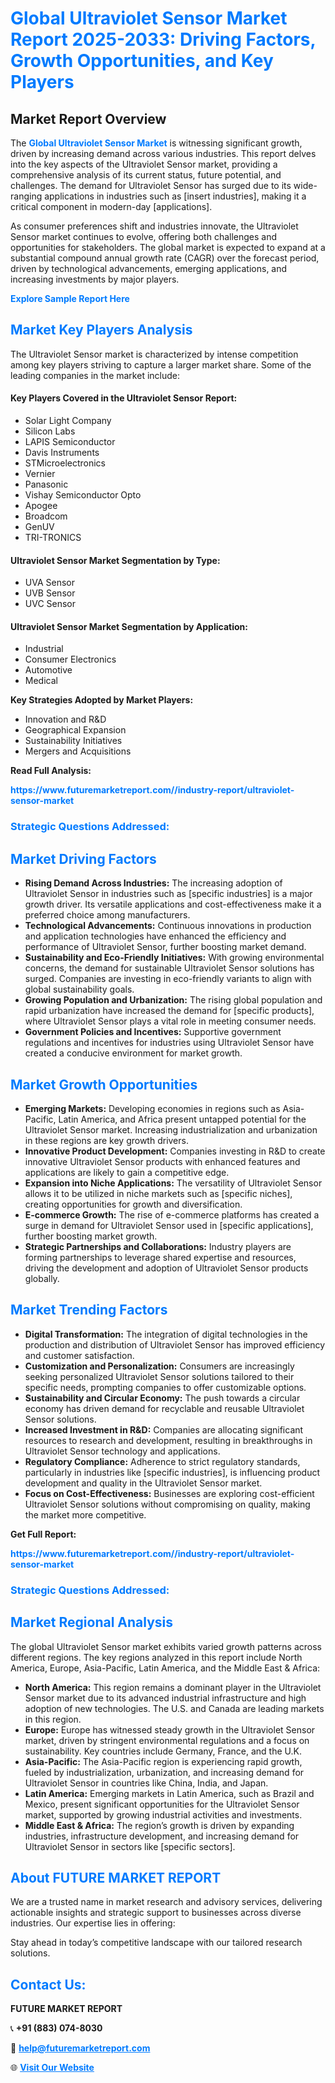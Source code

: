 <h1 style="color: #007BFF;">Global Ultraviolet Sensor Market Report 2025-2033: Driving Factors, Growth Opportunities, and Key Players</h1>

<section id="overview">
<h2>Market Report Overview</h2>
<p>The <a href="https://www.futuremarketreport.com//industry-report/ultraviolet-sensor-market" style="color: #007BFF; text-decoration: none;"><strong>Global Ultraviolet Sensor Market</strong></a> is witnessing significant growth, driven by increasing demand across various industries. This report delves into the key aspects of the Ultraviolet Sensor market, providing a comprehensive analysis of its current status, future potential, and challenges. The demand for Ultraviolet Sensor has surged due to its wide-ranging applications in industries such as [insert industries], making it a critical component in modern-day [applications].</p>
<p>As consumer preferences shift and industries innovate, the Ultraviolet Sensor market continues to evolve, offering both challenges and opportunities for stakeholders. The global market is expected to expand at a substantial compound annual growth rate (CAGR) over the forecast period, driven by technological advancements, emerging applications, and increasing investments by major players.</p>
</section>

<section id="overview">
<p><a href="https://www.futuremarketreport.com//request-sample/reportId=64182" style="color: #007BFF; text-decoration: none;"><strong>Explore Sample Report Here</strong></a></p>
</section>

<section id="key-players">
<h2 style="color: #007BFF;">Market Key Players Analysis</h2>
<p>The Ultraviolet Sensor market is characterized by intense competition among key players striving to capture a larger market share. Some of the leading companies in the market include:</p>
<h4>Key Players Covered in the Ultraviolet Sensor Report:</h4>
<ul><li>Solar Light Company</li><li>Silicon Labs</li><li>LAPIS Semiconductor</li><li>Davis Instruments</li><li>STMicroelectronics</li><li>Vernier</li><li>Panasonic</li><li>Vishay Semiconductor Opto</li><li>Apogee</li><li>Broadcom</li><li>GenUV</li><li>TRI-TRONICS</li></ul>
<h4>Ultraviolet Sensor Market Segmentation by Type:</h4>
<ul><li>UVA Sensor</li><li>UVB Sensor</li><li>UVC Sensor</li></ul>

<h4>Ultraviolet Sensor Market Segmentation by Application:</h4>
<ul><li>Industrial</li><li>Consumer Electronics</li><li>Automotive</li><li>Medical</li></ul>
<p><strong>Key Strategies Adopted by Market Players:</strong></p>
<ul>
<li>Innovation and R&D</li>
<li>Geographical Expansion</li>
<li>Sustainability Initiatives</li>
<li>Mergers and Acquisitions</li>
</ul>
</section>

<section>
<p><strong>Read Full Analysis: </strong></p><a href="https://www.futuremarketreport.com//industry-report/ultraviolet-sensor-market" style="color: #007BFF; text-decoration: none;"><strong>https://www.futuremarketreport.com//industry-report/ultraviolet-sensor-market</strong></a>
<h3 style="color: #007BFF;">Strategic Questions Addressed:</h3>
</section>

<section id="driving-factors">
<h2 style="color: #007BFF;">Market Driving Factors</h2>
<ul>
<li><strong>Rising Demand Across Industries:</strong> The increasing adoption of Ultraviolet Sensor in industries such as [specific industries] is a major growth driver. Its versatile applications and cost-effectiveness make it a preferred choice among manufacturers.</li>
<li><strong>Technological Advancements:</strong> Continuous innovations in production and application technologies have enhanced the efficiency and performance of Ultraviolet Sensor, further boosting market demand.</li>
<li><strong>Sustainability and Eco-Friendly Initiatives:</strong> With growing environmental concerns, the demand for sustainable Ultraviolet Sensor solutions has surged. Companies are investing in eco-friendly variants to align with global sustainability goals.</li>
<li><strong>Growing Population and Urbanization:</strong> The rising global population and rapid urbanization have increased the demand for [specific products], where Ultraviolet Sensor plays a vital role in meeting consumer needs.</li>
<li><strong>Government Policies and Incentives:</strong> Supportive government regulations and incentives for industries using Ultraviolet Sensor have created a conducive environment for market growth.</li>
</ul>
</section>

<section id="growth-opportunities">
<h2 style="color: #007BFF;">Market Growth Opportunities</h2>
<ul>
<li><strong>Emerging Markets:</strong> Developing economies in regions such as Asia-Pacific, Latin America, and Africa present untapped potential for the Ultraviolet Sensor market. Increasing industrialization and urbanization in these regions are key growth drivers.</li>
<li><strong>Innovative Product Development:</strong> Companies investing in R&D to create innovative Ultraviolet Sensor products with enhanced features and applications are likely to gain a competitive edge.</li>
<li><strong>Expansion into Niche Applications:</strong> The versatility of Ultraviolet Sensor allows it to be utilized in niche markets such as [specific niches], creating opportunities for growth and diversification.</li>
<li><strong>E-commerce Growth:</strong> The rise of e-commerce platforms has created a surge in demand for Ultraviolet Sensor used in [specific applications], further boosting market growth.</li>
<li><strong>Strategic Partnerships and Collaborations:</strong> Industry players are forming partnerships to leverage shared expertise and resources, driving the development and adoption of Ultraviolet Sensor products globally.</li>
</ul>
</section>

<section id="trending-factors">
<h2 style="color: #007BFF;">Market Trending Factors</h2>
<ul>
<li><strong>Digital Transformation:</strong> The integration of digital technologies in the production and distribution of Ultraviolet Sensor has improved efficiency and customer satisfaction.</li>
<li><strong>Customization and Personalization:</strong> Consumers are increasingly seeking personalized Ultraviolet Sensor solutions tailored to their specific needs, prompting companies to offer customizable options.</li>
<li><strong>Sustainability and Circular Economy:</strong> The push towards a circular economy has driven demand for recyclable and reusable Ultraviolet Sensor solutions.</li>
<li><strong>Increased Investment in R&D:</strong> Companies are allocating significant resources to research and development, resulting in breakthroughs in Ultraviolet Sensor technology and applications.</li>
<li><strong>Regulatory Compliance:</strong> Adherence to strict regulatory standards, particularly in industries like [specific industries], is influencing product development and quality in the Ultraviolet Sensor market.</li>
<li><strong>Focus on Cost-Effectiveness:</strong> Businesses are exploring cost-efficient Ultraviolet Sensor solutions without compromising on quality, making the market more competitive.</li>
</ul>
</section>

<section>
<p><strong>Get Full Report: </strong></p><a href="https://www.futuremarketreport.com//industry-report/ultraviolet-sensor-market" style="color: #007BFF; text-decoration: none;"><strong>https://www.futuremarketreport.com//industry-report/ultraviolet-sensor-market</strong></a>
<h3 style="color: #007BFF;">Strategic Questions Addressed:</h3>
</section>


<section id="regional-analysis">
<h2 style="color: #007BFF;">Market Regional Analysis</h2>
<p>The global Ultraviolet Sensor market exhibits varied growth patterns across different regions. The key regions analyzed in this report include North America, Europe, Asia-Pacific, Latin America, and the Middle East & Africa:</p>
<ul>
<li><strong>North America:</strong> This region remains a dominant player in the Ultraviolet Sensor market due to its advanced industrial infrastructure and high adoption of new technologies. The U.S. and Canada are leading markets in this region.</li>
<li><strong>Europe:</strong> Europe has witnessed steady growth in the Ultraviolet Sensor market, driven by stringent environmental regulations and a focus on sustainability. Key countries include Germany, France, and the U.K.</li>
<li><strong>Asia-Pacific:</strong> The Asia-Pacific region is experiencing rapid growth, fueled by industrialization, urbanization, and increasing demand for Ultraviolet Sensor in countries like China, India, and Japan.</li>
<li><strong>Latin America:</strong> Emerging markets in Latin America, such as Brazil and Mexico, present significant opportunities for the Ultraviolet Sensor market, supported by growing industrial activities and investments.</li>
<li><strong>Middle East & Africa:</strong> The region’s growth is driven by expanding industries, infrastructure development, and increasing demand for Ultraviolet Sensor in sectors like [specific sectors].</li>
</ul>
</section>

<footer>
<h2 style="color: #007BFF;">About FUTURE MARKET REPORT</h2>
<p>We are a trusted name in market research and advisory services, delivering actionable insights and strategic support to businesses across diverse industries. Our expertise lies in offering:</p>

<p>Stay ahead in today’s competitive landscape with our tailored research solutions.</p>

<h2 style="color: #007BFF;">Contact Us:</h2>
<p><strong>FUTURE MARKET REPORT</strong></p>
<p>📞 <strong>+91 (883) 074-8030</strong></p>
<p>📧 <strong><a href="mailto:help@futuremarketreport.com" style="color: #007BFF;">help@futuremarketreport.com</a></strong></p>
<p>🌐 <strong><a href="https://www.futuremarketreport.com/" style="color: #007BFF;">Visit Our Website</a></strong></p>
</footer>